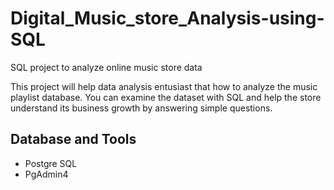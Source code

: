 # Digital_Music_store_Analysis-using-SQL
SQL project to analyze online music store data

This project will help data analysis entusiast that how to analyze the music playlist database. You can examine the dataset with SQL and help the store understand its business growth by answering simple questions.

## Database and Tools
* Postgre SQL
* PgAdmin4
